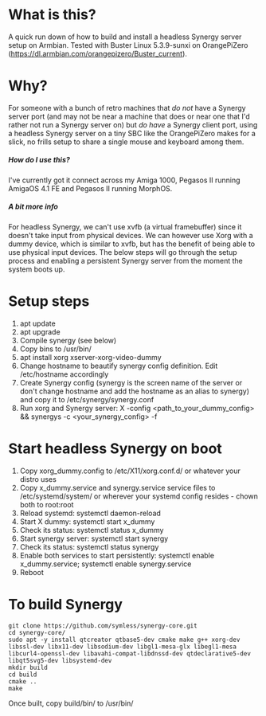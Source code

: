 # What is this?
A quick run down of how to build and install a headless Synergy server setup on Armbian. Tested with Buster Linux 5.3.9-sunxi on OrangePiZero (https://dl.armbian.com/orangepizero/Buster_current).

# Why?
For someone with a bunch of retro machines that *do not* have a Synergy server port (and may not be near a machine that does or near one that I'd rather not run a Synergy server on) but *do have* a Synergy client port, using a headless Synergy server on a tiny SBC like the OrangePiZero makes for a slick, no frills setup to share a single mouse and keyboard among them.

##### How do I use this?
I've currently got it connect across my Amiga 1000, Pegasos II running AmigaOS 4.1 FE and Pegasos II running MorphOS.

##### A bit more info
For headless Synergy, we can't use xvfb (a virtual framebuffer) since it doesn't take input from physical devices.
We can however use Xorg with a dummy device, which is similar to xvfb, but has the benefit of being able to use physical input devices.
The below steps will go through the setup process and enabling a persistent Synergy server from the moment the system boots up.

# Setup steps
1. apt update
2. apt upgrade
3. Compile synergy (see below)
4. Copy bins to /usr/bin/
5. apt install xorg xserver-xorg-video-dummy
6. Change hostname to beautify synergy config definition. Edit /etc/hostname accordingly
7. Create Synergy config (synergy is the screen name of the server or don't change hostname and add the hostname as an alias to synergy) and copy it to /etc/synergy/synergy.conf
8. Run xorg and Synergy server: X -config <path_to_your_dummy_config> && synergys -c <your_synergy_config> -f

# Start headless Synergy on boot
1. Copy xorg_dummy.config to /etc/X11/xorg.conf.d/ or whatever your distro uses
2. Copy x_dummy.service and synergy.service service files to /etc/systemd/system/ or wherever your systemd config resides - chown both to root:root
3. Reload systemd: systemctl daemon-reload
4. Start X dummy: systemctl start x_dummy
5. Check its status: systemctl status x_dummy
6. Start synergy server: systemctl start synergy
7. Check its status: systemctl status synergy
8. Enable both services to start persistently: systemctl enable x_dummy.service; systemctl enable synergy.service
9. Reboot

# To build Synergy
```
git clone https://github.com/symless/synergy-core.git
cd synergy-core/
sudo apt -y install qtcreator qtbase5-dev cmake make g++ xorg-dev libssl-dev libx11-dev libsodium-dev libgl1-mesa-glx libegl1-mesa libcurl4-openssl-dev libavahi-compat-libdnssd-dev qtdeclarative5-dev libqt5svg5-dev libsystemd-dev
mkdir build
cd build
cmake ..
make
```

Once built, copy build/bin/ to /usr/bin/
